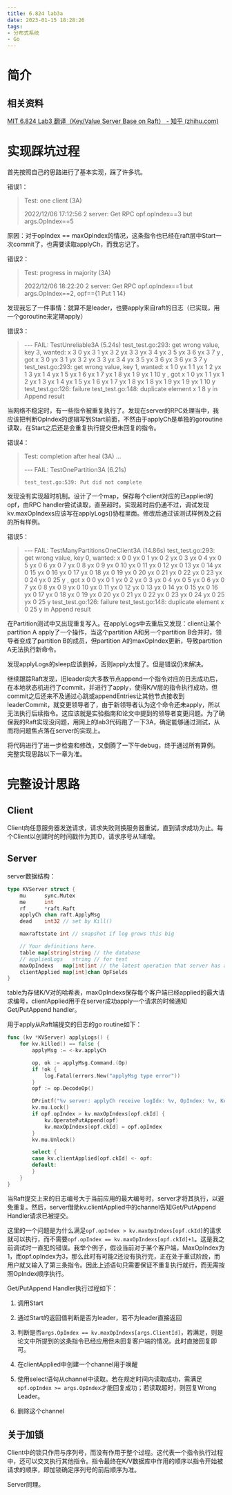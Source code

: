 ```yaml
---
title: 6.824 lab3a
date: 2023-01-15 18:28:26
tags:
- 分布式系统
- Go
---
```


# 简介

## 相关资料

[MIT 6.824 Lab3 翻译（Key/Value Server Base on Raft） - 知乎 (zhihu.com)](https://zhuanlan.zhihu.com/p/267685488)

# 实现踩坑过程

首先按照自己的思路进行了基本实现，踩了许多坑。

错误1：

> Test: one client (3A)
> 
> 2022/12/06 17:12:56 2 server: Get RPC opf.opIndex==3 but args.OpIndex==5

原因：对于opIndex == maxOpIndex的情况，这条指令也已经在raft层中Start一次commit了，也需要读取applyCh，而我忘记了。

错误2：

> Test: progress in majority (3A)
> 
> 2022/12/06 18:22:20 2 server: Get RPC opf.opIndex==1 but args.OpIndex==2, opf=={1 Put 1 14}

发现我忘了一件事情：就算不是leader，也要apply来自raft的日志（已实现，用一个goroutine来定期apply）



错误3：

> --- FAIL: TestUnreliable3A (5.24s)
>  test_test.go:293: get wrong value, key 3, wanted:
>  x 3 0 yx 3 1 yx 3 2 yx 3 3 yx 3 4 yx 3 5 yx 3 6 yx 3 7 y
>  , got
>  x 3 0 yx 3 1 yx 3 2 yx 3 3 yx 3 4 yx 3 5 yx 3 6 yx 3 6 yx 3 7 y
>  test_test.go:293: get wrong value, key 1, wanted:
>  x 1 0 yx 1 1 yx 1 2 yx 1 3 yx 1 4 yx 1 5 yx 1 6 yx 1 7 yx 1 8 yx 1 9 yx 1 10 y
>  , got
>  x 1 0 yx 1 1 yx 1 2 yx 1 3 yx 1 4 yx 1 5 yx 1 6 yx 1 7 yx 1 8 yx 1 8 yx 1 9 yx 1 9 yx 1 10 y
>  test_test.go:126: failure
>  test_test.go:148: duplicate element x 1 8 y in Append result

当网络不稳定时，有一些指令被重复执行了。发现在server的RPC处理当中，我应该把判断OpIndex的逻辑写到Start前面，不然由于applyCh是单独的goroutine读取，在Start之后还是会重复执行提交但未回复的指令。

错误4：

> Test: completion after heal (3A) ...
> 
> --- FAIL: TestOnePartition3A (6.21s)
> 
> ```
> test_test.go:539: Put did not complete
> ```

发现没有实现超时机制。设计了一个map，保存每个client对应的已applied的opf，由RPC handler尝试读取，直至超时。实现超时后仍通不过，调试发现kv.maxOpIndexs应该写在applyLogs()协程里面。修改后通过该测试样例及之前的所有样例。

错误5：

> --- FAIL: TestManyPartitionsOneClient3A (14.86s)
>  test_test.go:293: get wrong value, key 0, wanted:
>  x 0 0 yx 0 1 yx 0 2 yx 0 3 yx 0 4 yx 0 5 yx 0 6 yx 0 7 yx 0 8 yx 0 9 yx 0 10 yx 0 11 yx 0 12 yx 0 13 yx 0 14 yx 0 15 yx 0 16 yx 0 17 yx 0 18 yx 0 19 yx 0 20 yx 0 21 yx 0 22 yx 0 23 yx 0 24 yx 0 25 y
>  , got
>  x 0 0 yx 0 1 yx 0 2 yx 0 3 yx 0 4 yx 0 5 yx 0 6 yx 0 7 yx 0 8 yx 0 9 yx 0 10 yx 0 11 yx 0 12 yx 0 13 yx 0 14 yx 0 15 yx 0 16 yx 0 17 yx 0 18 yx 0 19 yx 0 20 yx 0 21 yx 0 22 yx 0 23 yx 0 24 yx 0 25 yx 0 25 y
>  test_test.go:126: failure
>  test_test.go:148: duplicate element x 0 25 y in Append result

在Partition测试中又出现重复写入。在applyLogs中去重后又发现：client让某个partition A apply了一个操作，当这个partition A和另一个partition B合并时，领导者变成了partition B的成员，但partition A的maxOpIndex更新，导致partition A无法执行新命令。

发现applyLogs的sleep应该删掉，否则apply太慢了。但是错误仍未解决。

继续跟踪Raft发现，旧leader向大多数节点append一个指令对应的日志成功后，在本地状态机进行了commit，并进行了apply，使得K/V层的指令执行成功。但commit之后还来不及通过心跳或appendEntries让其他节点接收到leaderCommit，就变更领导者了，由于新领导者认为这个命令还未apply，所以无法执行后续指令。这应该就是实验指南和论文中提到的领导者变更问题。为了确保我的Raft实现没问题，用网上的lab3代码跑了一下3A，确定能够通过测试，从而将问题焦点落在server的实现上。

将代码进行了进一步检查和修改，又倒腾了一下午debug，终于通过所有算例。完整实现思路以下一章为准。

# 完整设计思路

## Client

Client向任意服务器发送请求，请求失败则换服务器重试，直到请求成功为止。每个Client以创建时的时间戳作为其ID，请求序号从1递增。

## Server

server数据结构：

```go
type KVServer struct {
    mu      sync.Mutex
    me      int
    rf      *raft.Raft
    applyCh chan raft.ApplyMsg
    dead    int32 // set by Kill()

    maxraftstate int // snapshot if log grows this big

    // Your definitions here.
    table map[string]string // the database
    // appliedLogs   string // for test
    maxOpIndexs   map[int]int // the latest operation that server has applied for each client
    clientApplied map[int]chan OpFields
}
```

table为存储K/V对的哈希表，maxOpIndexs保存每个客户端已经applied的最大请求编号，clientApplied用于在server成功apply一个请求的时候通知Get/PutAppend handler。

用于apply从Raft端提交的日志的go routine如下：

```go
func (kv *KVServer) applyLogs() {
    for kv.killed() == false {
        applyMsg := <-kv.applyCh

        op, ok := applyMsg.Command.(Op)
        if !ok {
            log.Fatal(errors.New("applyMsg type error"))
        }
        opf := op.DecodeOp()

        DPrintf("%v server: applyCh receive logIdx: %v, OpIndex: %v, Key: %v, value: %v, ClientId: %v\n", kv.me, applyMsg.CommandIndex, opf.opIndex, opf.key, opf.value, opf.ckId)
        kv.mu.Lock()
        if opf.opIndex > kv.maxOpIndexs[opf.ckId] {
            kv.OperatePutAppend(opf)
            kv.maxOpIndexs[opf.ckId] = opf.opIndex
        }
        kv.mu.Unlock()

        select {
        case kv.clientApplied[opf.ckId] <- opf:
        default:
        }
    }
}
```

当Raft提交上来的日志编号大于当前应用的最大编号时，server才将其执行，以避免重复。然后，server借助kv.clientApplied中的channel告知Get/PutAppend Handler请求已被提交。

这里的一个问题是为什么满足`opf.opIndex > kv.maxOpIndexs[opf.ckId]`的请求就可以执行，而不需要`opf.opIndex == kv.maxOpIndexs[opf.ckId]+1`。这是我之前调试时一直犯的错误。我举个例子，假设当前对于某个客户端，MaxOpIndex为1，而opf.opIndex为3，那么此时有可能2还没有执行完，正在处于重试阶段，而用户就又输入了第三条指令。因此上述语句只需要保证不重复执行就行，而无需按照OpIndex顺序执行。

Get/PutAppend Handler执行过程如下：

1. 调用Start

2. 通过Start的返回值判断是否为leader，若不为leader直接返回

3. 判断是否`args.OpIndex == kv.maxOpIndexs[args.ClientId]`，若满足，则是论文中所提到的这条指令已经应用但未回复客户端的情况。此时直接回复即可。

4. 在clientApplied中创建一个channel用于唤醒

5. 使用select语句从channel中读取。若在规定时间内读取成功，需满足`opf.opIndex >= args.OpIndex`才能回复成功；若读取超时，则回复Wrong Leader。

6. 删除这个channel

## 关于加锁

Client中的锁只作用与序列号，而没有作用于整个过程。这代表一个指令执行过程中，还可以交叉执行其他指令。指令最终在K/V数据库中作用的顺序以指令开始被请求的顺序，即加锁确定序列号的前后顺序为准。

Server同理。
